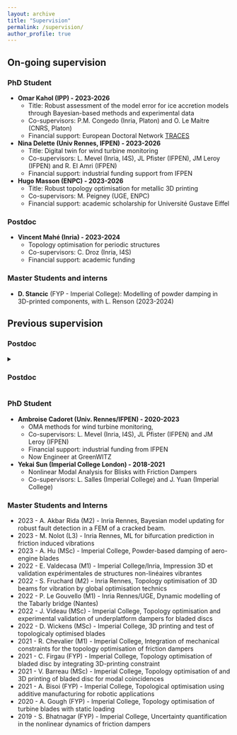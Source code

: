 ```yaml
---
layout: archive
title: "Supervision"
permalink: /supervision/
author_profile: true
---
```


## On-going supervision


### PhD Student

- **Omar Kahol (IPP) - 2023-2026**
  - Title: Robust assessment of the model error for ice accretion models through Bayesian-based methods and experimental data
  - Co-supervisors: P.M. Congedo (Inria, Platon) and O. Le Maitre (CNRS, Platon)
  - Financial support: European Doctoral Network [TRACES](https://traces-project.eu/)
- **Nina Delette (Univ Rennes, IFPEN) - 2023-2026**
  - Title: Digital twin for wind turbine monitoring
  - Co-supervisors: L. Mevel (Inria, I4S), JL Pfister (IFPEN), JM Leroy (IFPEN) and R. El Amri (IFPEN)
  - Financial support: industrial funding support from IFPEN
- **Hugo Masson (ENPC) - 2023-2026**
  - Title: Robust topology optimisation for metallic 3D printing
  - Co-supervisors: M. Peigney (UGE, ENPC)
  - Financial support: academic scholarship for Université Gustave Eiffel

### Postdoc

- **Vincent Mahé (Inria) - 2023-2024**
  - Topology optimisation for periodic structures
  - Co-supervisors: C. Droz (Inria, I4S)
  - Financial support: academic funding

### Master Students and interns
- **D. Stancic** (FYP - Imperial College): Modelling of powder damping in 3D-printed components, with L. Renson (2023-2024)

## Previous supervision

### Postdoc

<details><summary>
  
### Postdoc 

</summary>
  
- **Adrien Mélot (Inria) - 2022-2024**
  - Title: Structural optimisation of nonlinear dynamical systems with bifurcation behaviour
  - Co-supervisors: L. Renson (Imperial College London)
  - Financial support: Inria Exploratory action [NO-BIF](https://www.inria.fr/en/no-bif)
- **Swarup Mahato (Inria/UGE) - 2020-2021**
  - Méthodes de classification pour le traitement de données éoliennes
  - Other supervisors: X. Chapeleau (UGE, I4S), M. Doehler (Inria, I4S), L. Mevel (Inria, I4S)
  - Financial support: MUSIWIND RFI Wise funding
</details>
  
### PhD Student

- **Ambroise Cadoret (Univ. Rennes/IFPEN) - 2020-2023**
  - OMA methods for wind turbine monitoring,
  - Co-supervisors: L. Mevel (Inria, I4S), JL Pfister (IFPEN) and JM Leroy (IFPEN)
  - Financial support: industrial funding from IFPEN
  - Now Engineer at GreenWITZ
- **Yekai Sun (Imperial College London) - 2018-2021**
  - Nonlinear Modal Analysis for Blisks with Friction Dampers
  - Co-supervisors: L. Salles (Imperial College) and J. Yuan (Imperial College)

### Master Students and Interns
- 2023 - A. Akbar Rida (M2) - Inria Rennes, Bayesian model updating for robust fault detection in a FEM of a cracked beam.
- 2023 - M. Nolot (L3) - Inria Rennes, ML for bifurcation prediction in friction induced vibrations
- 2023 - A. Hu (MSc)  - Imperial College, Powder-based damping of aero-engine blades
- 2022 - E. Valdecasa (M1)  - Imperial College/Inria, Impression 3D et validation expérimentales de structures non-linéaires vibrantes
- 2022 - S. Fruchard (M2) - Inria Rennes, Topology optimisation of 3D beams for vibration by global optimisation technics 
- 2022 - P. Le Gouvello (M1) - Inria Rennes/UGE, Dynamic modelling of the Tabarly bridge (Nantes) 
- 2022 - J. Videau (MSc)  - Imperial College, Topology optimisation and experimental validation of underplatform dampers for bladed discs
- 2022 - D. Wickens (MSc)  - Imperial College, 3D printing and test of topologicaly optimised blades
- 2021 - R. Chevalier (M1)  - Imperial College, Integration of mechanical constraints for the topology optimisation of friction dampers
- 2021 - C. Firgau  (FYP) - Imperial College, Topology optimisation of bladed disc by integrating 3D-printing constraint 
- 2021 - V. Barreau (MSc)  - Imperial College, Topology optimisation of and 3D printing of bladed disc for modal coincidences 
- 2021 - A. Bisoi (FYP)  - Imperial College, Topological optimisation using additive manufacturing for robotic applications
- 2020 - A. Gough (FYP)  - Imperial College, Topology optimisation of turbine blades with static loading 
- 2019 - S. Bhatnagar (FYP)  - Imperial College, Uncertainty quantification in the nonlinear dynamics of friction dampers 

<!-----
{% include base_path %}


{% for post in site.supervision %}
  {% include archive-single.html %}
{% endfor %}
------>
